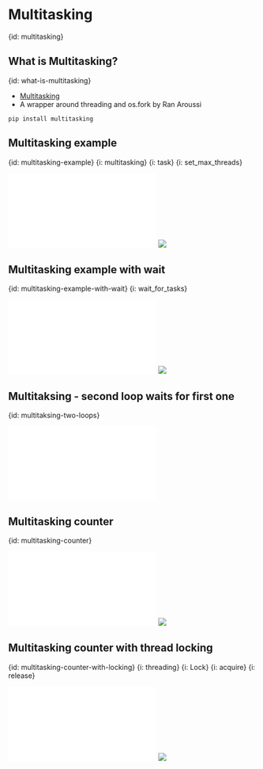 # Multitasking
{id: multitasking}

## What is Multitasking?
{id: what-is-multitasking}

* [Multitasking](https://pypi.org/project/multitasking/)
* A wrapper around threading and os.fork by Ran Aroussi

```
pip install multitasking
```

## Multitasking example
{id: multitasking-example}
{i: multitasking}
{i: task}
{i: set_max_threads}

![](examples/multitasking/example.py)
![](examples/multitasking/example.out)

## Multitasking example with wait
{id: multitasking-example-with-wait}
{i: wait_for_tasks}

![](examples/multitasking/example_with_wait.py)
![](examples/multitasking/example_with_wait.out)

## Multitaksing - second loop waits for first one
{id: multitaksing-two-loops}

![](examples/multitasking/two_loops.py)

## Multitasking counter
{id: multitasking-counter}

![](examples/multitasking/counter.py)
![](examples/multitasking/counter.out)

## Multitasking counter with thread locking
{id: multitasking-counter-with-locking}
{i: threading}
{i: Lock}
{i: acquire}
{i: release}

![](examples/multitasking/counter_with_locking.py)
![](examples/multitasking/counter_with_locking.out)

